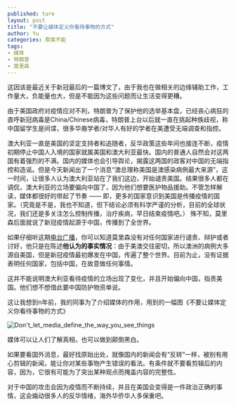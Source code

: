 ```yaml
---
published: ture
layout: post
title: "不要让媒体定义你看待事物的方式"
author: Yu
categories: 聚类不能
tags:
- 媒体
- 特朗普
- 莫里森
---
```


这因该是最近关于新冠最后的一篇博文了，由于我也在做相关的边缘辅助工作，工作量大，负能量也大，但是不能因为这些问题而让生活变得更糟。

由于美国政府对疫情应对不利，特朗普为了保护他的选举基本盘，已经丧心病狂的直呼新冠病毒是China/Chinese病毒，特朗普上台以后就一直在挑起种族歧视，称中国留学生是间谍，很多华裔学者/对华人有好的学者在美遭受无端调查和指控。

澳大利亚一直是美国的坚定支持者和追随者，反华政策这些年间也接连不断，疫情初期停止中国人入境的国家就属美国和澳大利亚最快。国内的普通人自然会对这两国有着强烈的不满。国内的媒体也会引导舆论，揭露这两国的政客对中国的无端指控和造谣。但是今天新闻出了一个消息“澳总理称美国是澳感染病例最大来源”，这一时间，让很多人认为澳大利亚站在了我们这边，开始谴责美国。结果很多人都在调侃，澳大利亚的立场要偏向中国了，因为他们想要医护物品援助。不管怎样解读，媒体都很好的带起了节奏 —— 即，更多的国家意识到美国是传播疫情的国家。（究竟是不是，我也不知道，但下结论必须有科学严谨的分析，目前的全球状况，我们还是多关注怎么控制传播，治疗疾病，早日结束疫情吧。） 殊不知，莫里森后面就说了新冠疫情起源于中国，传播到了全世界。

如果仔细听这期[电台广播](https://www.2gb.com/scott-morrison-says-now-is-the-right-time-to-close-our-borders/)，你可以知道莫里森没有对任何国家进行谴责、辩护或者讨好，他只是在陈述**他认为的事实情况**：由于美澳交往密切，所以澳洲的病例大多源自美国，但是新冠疫情最初爆发在中国，传遍了整个世界。目前为止，没有证据表明任何国家，包括中国，在故意做任何事情。

这并不能说明澳大利亚看待疫情的立场出现了变化，并且开始偏向中国，指责美国。他们想不想借此要中国防护物资单说。

这让我想到n年前，我的同事为了介绍媒体的作用，用到的一幅图《不要让媒体定义你看待事物的方式》

![Don't_let_media_define_the_way_you_see_things](https://i.imgur.com/4U367cX.jpg)

媒体可以让人们了解真相，也可以做到颠倒黑白。

如果要看国外消息，最好找原始出处，就像国内的新闻会有“反转”一样，被别有用心剪辑的新闻，能让你对某些事物产生错误的看法。有条件就不要看剪辑后的内容，因为，它很有可能为了突出某种观点而掩盖内容的完整性。

对于中国的攻击会因为疫情而不断持续，并且在美国会变得是一件政治正确的事情，这会煽动很多人的反华情绪，海外华侨华人多保重吧。

